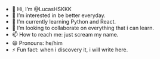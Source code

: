 - 👋 Hi, I’m @LucasHSKKK
- 👀 I’m interested in be better everyday.
- 🌱 I’m currently learning Python and React.
- 💞️ I’m looking to collaborate on everything that i can learn.
- 📫 How to reach me: just scream my name.
- 😄 Pronouns: he/him
- ⚡ Fun fact: when i discovery it, i will write here.

<!---
LucasHSKKK/LucasHSKKK is a ✨ special ✨ repository because its `README.md` (this file) appears on your GitHub profile.
You can click the Preview link to take a look at your changes.
--->
